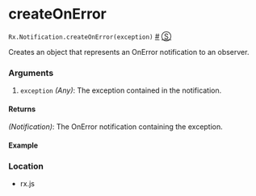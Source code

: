 # createOnError

`Rx.Notification.createOnError(exception)`
<a href="#rxnotificationcreateonerrorexception">#</a> [&#x24C8;](https://github.com/Reactive-Extensions/RxJS/blob/master/src/core/notification.js#L85-L107 "View in source")

Creates an object that represents an OnError notification to an observer.

### Arguments
1. `exception` *(Any)*: The exception contained in the notification.

#### Returns
*(Notification)*: The OnError notification containing the exception.

#### Example

[](http://jsbin.com/capiq/1/embed?js,console)

### Location

- rx.js